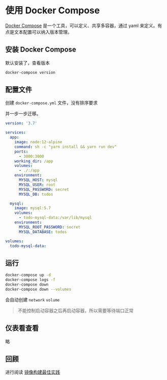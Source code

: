 # 使用 Docker Compose

[Docker Compose](https://docs.docker.com/compose/) 是一个工具，可以定义、共享多容器，通过 yaml 来定义。有点是文本配置可以纳入版本管理。

## 安装 Docker Compose

默认安装了，查看版本

```sh
docker-compose version
```

## 配置文件

创建 `docker-compose.yml` 文件，没有排序要求

并一步一步迁移。

```yml
version: '3.7'

services:
  app:
    image: node:12-alpine
    command: sh -c "yarn install && yarn run dev"
    ports:
      - 3000:3000
    working_dir: /app
    volumes:
      - ./:/app
    environment:
      MYSQL_HOST: mysql
      MYSQL_USER: root
      MYSQL_PASSWORD: secret
      MYSQL_DB: todos

  mysql:
    image: mysql:5.7
    volumes:
      - todo-mysql-data:/var/lib/mysql
    environment:
      MYSQL_ROOT_PASSWORD: secret
      MYSQL_DATABASE: todos

volumes:
  todo-mysql-data:
```

## 运行

```sh
docker-compose up -d
docker-compose logs -f
docker-compose down
docker-compose down --volumes
```

会自动创建 `network` `volume`

> 不能控制启动容器之后再启动容器，所以需要等待端口正常

## 仪表看查看

略

## 回顾

进行阅读 [镜像构建最佳实践](./09_image_best.md)
